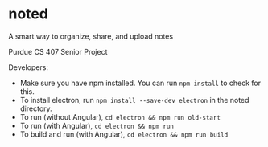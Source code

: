 # noted
A smart way to organize, share, and upload notes


Purdue CS 407 Senior Project

Developers:
* Make sure you have npm installed. You can run `npm install` to check for this.
* To install electron, run `npm install --save-dev electron` in the noted directory.
* To run (without Angular), `cd electron && npm run old-start`
* To run (with Angular), `cd electron && npm run` 
* To build and run (with Angular), `cd electron && npm run build`
